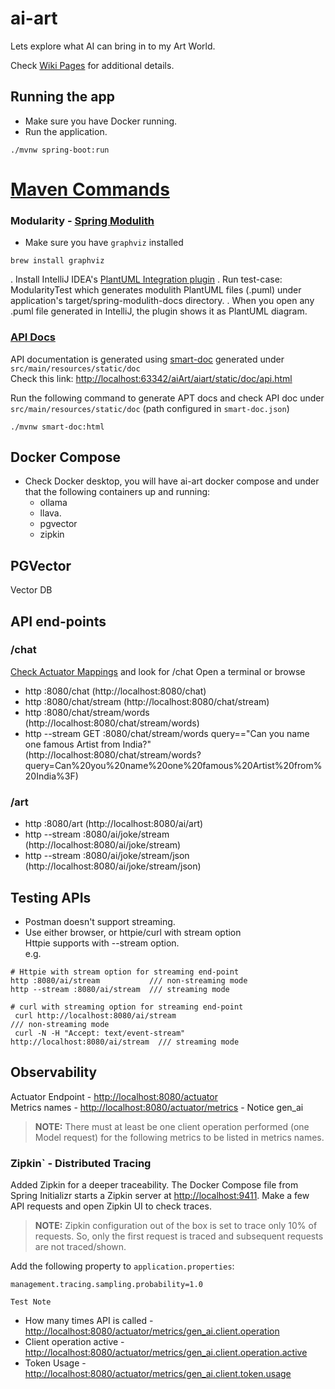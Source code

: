 # ai-art
Lets explore what AI can bring in to my Art World.

Check [Wiki Pages](https://github.com/gpottepalem/ai-art/wiki) for additional details.

## Running the app
* Make sure you have Docker running.  
* Run the application.  
```shell
./mvnw spring-boot:run
```

# [Maven Commands](./MAVEN.md)
### Modularity - [Spring Modulith](https://docs.spring.io/spring-modulith/reference/)

* Make sure you have `graphviz` installed
```shell
brew install graphviz
```
. Install IntelliJ IDEA's [PlantUML Integration plugin](https://plugins.jetbrains.com/plugin/7017-plantuml4idea)
. Run test-case: ModularityTest which generates modulith PlantUML files (.puml) under application's target/spring-modulith-docs directory.
. When you open any .puml file generated in IntelliJ, the plugin shows it as PlantUML diagram.

### [API Docs](https://smart-doc-group.github.io/)
API documentation is generated using [smart-doc](https://smart-doc-group.github.io/) generated under `src/main/resources/static/doc`  
Check this link: [http://localhost:63342/aiArt/aiart/static/doc/api.html](http://localhost:63342/aiArt/aiart/static/doc/api.html)

Run the following command to generate APT docs and check API doc under `src/main/resources/static/doc` (path configured in `smart-doc.json`)
```
./mvnw smart-doc:html
```

## Docker Compose
* Check Docker desktop, you will have ai-art docker compose and under that the following containers up and running:
  * ollama
  * llava.
  * pgvector
  * zipkin

## PGVector
Vector DB

## API end-points

### /chat
[Check Actuator Mappings](http://localhost:8080/actuator/mappings) and look for /chat
Open a terminal or browse  
* http :8080/chat (http://localhost:8080/chat)  
* http :8080/chat/stream (http://localhost:8080/chat/stream)  
* http :8080/chat/stream/words  (http://localhost:8080/chat/stream/words)  
* http --stream GET :8080/chat/stream/words query=="Can you name one famous Artist from India?"  
(http://localhost:8080/chat/stream/words?query=Can%20you%20name%20one%20famous%20Artist%20from%20India%3F)  

### /art
* http :8080/art (http://localhost:8080/ai/art)
* http --stream :8080/ai/joke/stream (http://localhost:8080/ai/joke/stream)  
* http --stream :8080/ai/joke/stream/json (http://localhost:8080/ai/joke/stream/json)


## Testing APIs
* Postman doesn't support streaming.
* Use either browser, or httpie/curl with stream option  
Httpie supports with --stream option.  
e.g.
```shell
# Httpie with stream option for streaming end-point
http :8080/ai/stream           /// non-streaming mode
http --stream :8080/ai/stream  /// streaming mode

# curl with streaming option for streaming end-point
 curl http://localhost:8080/ai/stream                                    /// non-streaming mode
 curl -N -H "Accept: text/event-stream" http://localhost:8080/ai/stream  /// streaming mode
```

## Observability

Actuator Endpoint - [http://localhost:8080/actuator](http://localhost:8080/actuator)  
Metrics names - [http://localhost:8080/actuator/metrics](http://localhost:8080/actuator/metrics) - Notice gen_ai  
> **NOTE:**
> There must at least be one client operation performed (one Model request) for the following metrics to be
> listed in metrics names. 

### Zipkin` - Distributed Tracing
Added Zipkin for a deeper traceability.
The Docker Compose file from Spring Initializr starts a Zipkin server at [http://localhost:9411](http://localhost:9411).
Make a few API requests and open Zipkin UI to check traces.

> **NOTE:**
> Zipkin configuration out of the box is set to trace only 10% of requests. So, only the first request is traced and 
subsequent requests are not traced/shown.

Add the following property to `application.properties`:
```
management.tracing.sampling.probability=1.0
```
~~~
Test Note
~~~

* How many times API is called - [http://localhost:8080/actuator/metrics/gen_ai.client.operation](http://localhost:8080/actuator/metrics/gen_ai.client.operation)
* Client operation active - [http://localhost:8080/actuator/metrics/gen_ai.client.operation.active](http://localhost:8080/actuator/metrics/gen_ai.client.operation.active)  
* Token Usage - [http://localhost:8080/actuator/metrics/gen_ai.client.token.usage](http://localhost:8080/actuator/metrics/gen_ai.client.token.usage)
